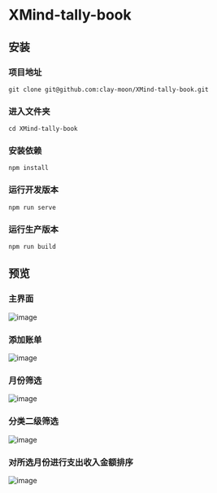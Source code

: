 # XMind-tally-book

## 安装
### 项目地址
```
git clone git@github.com:clay-moon/XMind-tally-book.git
```
### 进入文件夹
```
cd XMind-tally-book
```
### 安装依赖
```
npm install
```
### 运行开发版本
```
npm run serve
```
### 运行生产版本
```
npm run build
```
## 预览
### 主界面
![image](https://user-images.githubusercontent.com/90896142/160086414-6b19b42d-4a76-4cb5-83e0-aebc9f473b58.png)



### 添加账单
![image](https://user-images.githubusercontent.com/90896142/160086337-e1a3afb4-5afe-4ab1-8d02-846634ab0664.png)



### 月份筛选
![image](https://user-images.githubusercontent.com/90896142/160086219-cfaad200-a727-49db-897d-6836dfab0add.png)

### 分类二级筛选
![image](https://user-images.githubusercontent.com/90896142/160086589-2fd49efa-a08c-4940-8697-08ab1be10046.png)

### 对所选月份进行支出收入金额排序
![image](https://user-images.githubusercontent.com/90896142/160086672-b47e144d-02e8-4040-b3d3-f32006c1c10a.png)



